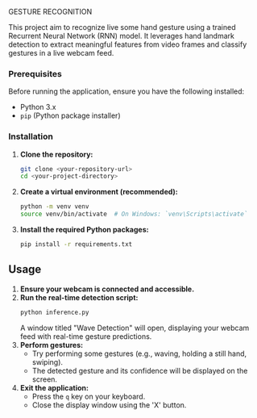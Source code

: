GESTURE RECOGNITION

This project aim to recognize live some hand gesture using a trained Recurrent Neural Network (RNN) model.
It leverages hand landmark detection to extract meaningful features from video frames and classify gestures in a live webcam feed.

### Prerequisites
Before running the application, ensure you have the following installed:
* Python 3.x
* `pip` (Python package installer)

### Installation
1.  **Clone the repository:**
    ```bash
    git clone <your-repository-url>
    cd <your-project-directory>
    ```
2.  **Create a virtual environment (recommended):**
    ```bash
    python -m venv venv
    source venv/bin/activate  # On Windows: `venv\Scripts\activate`
    ```
3.  **Install the required Python packages:**
    ```bash
    pip install -r requirements.txt
    ```

## Usage
1.  **Ensure your webcam is connected and accessible.**
2.  **Run the real-time detection script:**
    ```bash
    python inference.py
    ```
    A window titled "Wave Detection" will open, displaying your webcam feed with real-time gesture predictions.
3.  **Perform gestures:**
    * Try performing some gestures (e.g., waving, holding a still hand, swiping).
    * The detected gesture and its confidence will be displayed on the screen.
4.  **Exit the application:**
    * Press the `q` key on your keyboard.
    * Close the display window using the 'X' button.
